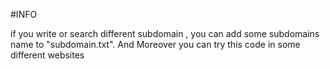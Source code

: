 #INFO

if you write or search different subdomain , you can add some subdomains name to "subdomain.txt".
And Moreover you can try this code in some different websites
